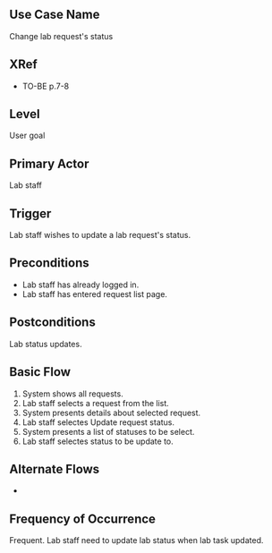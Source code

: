 Use Case Name
-------------
Change lab request's status

XRef
----
* TO-BE p.7-8

Level
-----
User goal

Primary Actor
-------------
Lab staff

Trigger
-------
Lab staff wishes to update a lab request's status.

Preconditions
-------------
* Lab staff has already logged in.
* Lab staff has entered request list page.

Postconditions
--------------
Lab status updates.

Basic Flow
----------
1. System shows all requests.
2. Lab staff selects a request from the list.
3. System presents details about selected request.
4. Lab staff selectes Update request status.
5. System presents a list of statuses to be select.
6. Lab staff selectes status to be update to.

Alternate Flows
---------------
-

Frequency of Occurrence
-----------------------
Frequent. Lab staff need to update lab status when lab task updated.